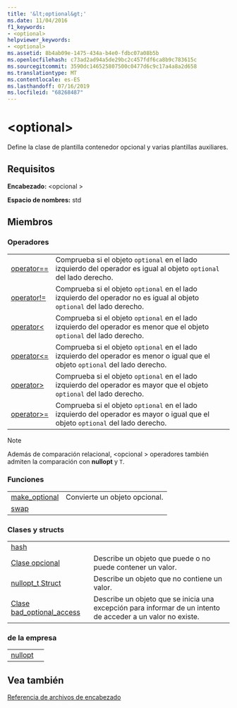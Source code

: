 ```yaml
---
title: '&lt;optional&gt;'
ms.date: 11/04/2016
f1_keywords:
- <optional>
helpviewer_keywords:
- <optional>
ms.assetid: 8b4ab09e-1475-434a-b4e0-fdbc07a08b5b
ms.openlocfilehash: c73ad2ad94a5de29bc2c457fdf6ca8b9c783615c
ms.sourcegitcommit: 3590dc146525807500c0477d6c9c17a4a8a2d658
ms.translationtype: MT
ms.contentlocale: es-ES
ms.lasthandoff: 07/16/2019
ms.locfileid: "68268487"
---
```

# <a name="ltoptionalgt"></a>&lt;optional&gt;

Define la clase de plantilla contenedor opcional y varias plantillas auxiliares.

## <a name="requirements"></a>Requisitos

**Encabezado:** \<opcional >

**Espacio de nombres:** std

## <a name="members"></a>Miembros

### <a name="operators"></a>Operadores

|||
|-|-|
|[operator==](../standard-library/optional-operators.md#op_eq_eq)|Comprueba si el objeto `optional` en el lado izquierdo del operador es igual al objeto `optional` del lado derecho.|
|[operator!=](../standard-library/optional-operators.md#op_neq)|Comprueba si el objeto `optional` en el lado izquierdo del operador no es igual al objeto `optional` del lado derecho.|
|[operator<](../standard-library/optional-operators.md#op_lt)|Comprueba si el objeto `optional` en el lado izquierdo del operador es menor que el objeto `optional` del lado derecho.|
|[operator<=](../standard-library/optional-operators.md#op_lt_eq)|Comprueba si el objeto `optional` en el lado izquierdo del operador es menor o igual que el objeto `optional` del lado derecho.|
|[operator>](../standard-library/optional-operators.md#op_gt)|Comprueba si el objeto `optional` en el lado izquierdo del operador es mayor que el objeto `optional` del lado derecho.|
|[operator>=](../standard-library/optional-operators.md#op_lt_eq)|Comprueba si el objeto `optional` en el lado izquierdo del operador es mayor o igual que el objeto `optional` del lado derecho.|

> [!NOTE]
> Además de comparación relacional, \<opcional > operadores también admiten la comparación con **nullopt** y `T`.

### <a name="functions"></a>Funciones

|||
|-|-|
|[make_optional](../standard-library/optional-functions.md#make_optional)|Convierte un objeto opcional.|
|[swap](../standard-library/optional-functions.md#swap)||

### <a name="classes-and-structs"></a>Clases y structs

|||
|-|-|
|[hash]()||
|[Clase opcional](../standard-library/optional-class.md)|Describe un objeto que puede o no puede contener un valor.|
|[nullopt_t Struct](../standard-library/nullopt-t-structure.md)|Describe un objeto que no contiene un valor.|
|[Clase bad_optional_access](../standard-library/bad-optional-access-class.md)|Describe un objeto que se inicia una excepción para informar de un intento de acceder a un valor no existe.|

### <a name="objects"></a>de la empresa

|||
|-|-|
|[nullopt](../standard-library/optional-functions.md#nullopt)||

## <a name="see-also"></a>Vea también

[Referencia de archivos de encabezado](../standard-library/cpp-standard-library-header-files.md)<br/>
